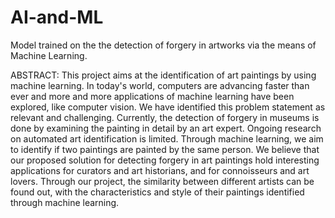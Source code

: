 # AI-and-ML
Model trained on the the detection of forgery in artworks via the means of Machine Learning.

ABSTRACT: This project aims at the identification of art paintings by using machine learning. In today's world,
computers are advancing faster than ever and more and more applications of machine learning have been explored, like
computer vision. We have identified this problem statement as relevant and challenging. Currently, the detection of forgery
in museums is done by examining the painting in detail by an art expert. Ongoing research on automated art
identification is limited. Through machine learning, we aim to identify if two paintings are painted by the same person.
We believe that our proposed solution for detecting forgery in art paintings hold interesting applications for curators
and art historians, and for connoisseurs and art lovers. Through our project, the similarity between different artists
can be found out, with the characteristics and style of their paintings identified through machine learning.
